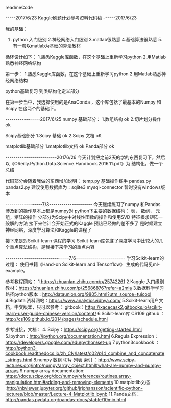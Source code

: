 readmeCode

-----2017/6/23         Kaggle刷题计划参考资料代码稿
------2017/6/23   
  
我的基础：
1. python 入门级别
2.神经网络入门级别
3.matlab很熟悉
4.基础算法很熟悉
5.有一套以matlab为基础的算法教材


循环设计如下：
1.熟悉Kaggle库函数，在这个基础上重新学习python
2.用Matlab熟悉神经网络结构

第一步：
1.熟悉Kaggle库函数，在这个基础上重新学习python
2.用Matlab熟悉神经网络结构


python基础复习
到类结构化定义部分


在第一步当中，我选择使用的是AnaConda ，这个库包括了最基本的Numpy 和Scipy 在这两个的基础下。


-----------------2017/6/25
numpy 基础部分：
1.数组结构 ok
2.切片划分操作  ok

Scipy基础部分
1.Scipy 基础  ok
2.Scipy 文档  oK          


matplotlib基础部分
1.matplotlib文档  ok
Panda部分    ok


-------------------------20176/26
今天计划把之前2天的学的东西复习下，然后以《OReilly.Python.Data.Science.Handbook.2016.11.pdf》为
结构化，做一个总结




代码部分会随着我做的东西增加说明：
temp.py 基础操作练手
pandas.py
pandas2.py
建议使用数据库为：sqlite3 mysql-connector 暂时没有windows版本

------------------7/3---------------------
今天继续练习了numpy 和Pandas 
涉及到的操作基本上都是numpy对 python下主要的数据结构： 表， 数组， 元组，矩阵的操作
少部分为Scipy中对线性函数的操作和使用SVD 特征根求矩阵一般解的方法
接下来估计会开始正式的Kaggle 预热已经做的差不多了
是时候建立神经网络，深度学习算法和Kaggle的课程了



接下来是对Scikit-learn 课程的学习
Scikit-learn库包含了深度学习中比较大的几个重点算法结构，是我接下来学习的重点内容

-------------------------------7/6------------------------
学习Scikit-learn的过程：
使用书籍《Hand-on Scikit-learn and Tensorflow》
生成的代码见ml-example。


参考教程网站：
1.https://zhuanlan.zhihu.com/p/25742261
2.Kaggle 入门级别教材：https://zhuanlan.zhihu.com/p/25686876?refer=a2mia
3.数据科学学习路径python版本：http://dataunion.org/9805.html?utm_source=tuicool
4.Bigdata 资料网站：https://www.analyticsvidhya.com/
5.Scikit-learn用户文档，中文版本，只可以参考： gitbook：https://xacecask2.gitbooks.io/scikit-learn-user-guide-chinese-version/content/
6.Scikit-learn库 CS109 github ：http://cs109.github.io/2014/pages/schedule.html



参考链接，文档：
4. Scipy：https://scipy.org/getting-started.html
5.Ipython：http://ipython.org/documentation.html
6.Regula Expression：https://developers.google.com/edu/python/set-up
7.python3cookbook ：http://python3-cookbook.readthedocs.io/zh_CN/latest/c02/p14_combine_and_concatenate_strings.html
8.numpy 数组 切片 列表 索引 ：http://www.scipy-lectures.org/intro/numpy/array_object.html#what-are-numpy-and-numpy-arrays
9.numpy array  documentation: https://docs.scipy.org/doc/numpy/reference/routines.array-manipulation.html#adding-and-removing-elements
10.matplotlib文档 :http://nbviewer.jupyter.org/github/jrjohansson/scientific-python-lectures/blob/master/Lecture-4-Matplotlib.ipynb
11.Panda文档：http://pandas.pydata.org/pandas-docs/stable/10min.html

